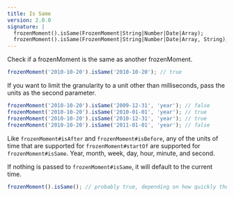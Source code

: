 ```yaml
---
title: Is Same
version: 2.0.0
signature: |
  frozenMoment().isSame(FrozenMoment|String|Number|Date|Array);
  frozenMoment().isSame(FrozenMoment|String|Number|Date|Array, String);
---
```



Check if a frozenMoment is the same as another frozenMoment.

```javascript
frozenMoment('2010-10-20').isSame('2010-10-20'); // true
```

If you want to limit the granularity to a unit other than milliseconds, pass the units as the second parameter.

```javascript
frozenMoment('2010-10-20').isSame('2009-12-31', 'year'); // false
frozenMoment('2010-10-20').isSame('2010-01-01', 'year'); // true
frozenMoment('2010-10-20').isSame('2010-12-31', 'year'); // true
frozenMoment('2010-10-20').isSame('2011-01-01', 'year'); // false
```

Like `frozenMoment#isAfter` and `frozenMoment#isBefore`, any of the units of time that are supported for `frozenMoment#startOf` are supported for `frozenMoment#isSame`. Year, month, week, day, hour, minute, and second.

If nothing is passed to `frozenMoment#isSame`, it will default to the current time.

```javascript
frozenMoment().isSame(); // probably true, depending on how quickly the two frozenMoments are created
```
